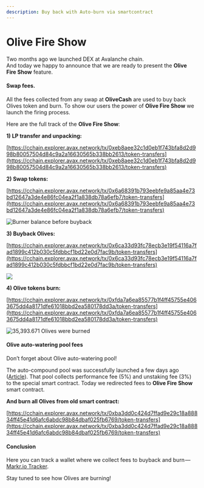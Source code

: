 ```yaml
---
description: Buy back with Auto-burn via smartcontract
---
```


# Olive Fire Show

Two months ago we launched DEX at Avalanche chain.  
And today we happy to announce that we are ready to present the **Olive Fire Show** feature.

#### Swap fees.

All the fees collected from any swap at **OliveCash** are used to buy back Olives token and burn. To show our users the power of **Olive Fire Show** we launch the firing process.

Here are the full track of the **Olive Fire Show**:

**1\) LP transfer and unpacking:**

[https://cchain.explorer.avax.network/tx/0xeb8aee32c1d0eb1f743bfa8d2d998b80057504d84c9a2a16630565b338bb2613/token-transfers](https://cchain.explorer.avax.network/tx/0xeb8aee32c1d0eb1f743bfa8d2d998b80057504d84c9a2a16630565b338bb2613/token-transfers)

**2\) Swap tokens:**

[https://cchain.explorer.avax.network/tx/0x6a68391b793eebfe9a85aa4e73bd12647a3de4e86fc04ea2f1a838db78a6efb7/token-transfers](https://cchain.explorer.avax.network/tx/0x6a68391b793eebfe9a85aa4e73bd12647a3de4e86fc04ea2f1a838db78a6efb7/token-transfers)  


![Burner balance before buyback](https://cdn-images-1.medium.com/max/1600/1*1VICgFKV_XaF6_Pm4dDczg.png)

**3\) Buyback Olives:**

[https://cchain.explorer.avax.network/tx/0x6ca33d93fc78ecb3e19f54116a7fad1899c412b030c5fdbbcf1bd22e0d7fac9b/token-transfers](https://cchain.explorer.avax.network/tx/0x6ca33d93fc78ecb3e19f54116a7fad1899c412b030c5fdbbcf1bd22e0d7fac9b/token-transfers)

![](https://cdn-images-1.medium.com/max/1600/1*6NI-6bjhk5h_5yKhtkSsLQ.png)

**4\) Olive tokens burn:**

[https://cchain.explorer.avax.network/tx/0xfda7a6ea85577b1f4ff45755e4063675dd4a8171dfe61018bbd2ea580178dd3a/token-transfers](https://cchain.explorer.avax.network/tx/0xfda7a6ea85577b1f4ff45755e4063675dd4a8171dfe61018bbd2ea580178dd3a/token-transfers)

![35,393.671 Olives were burned](https://cdn-images-1.medium.com/max/1600/1*yrkgrvLJf-J--iXxRCwyKg.png)

#### Olive auto-watering pool fees

Don’t forget about Olive auto-watering pool!

The auto-compound pool was successfully launched a few days ago \([Article](https://olive-cash.medium.com/auto-compounding-pool-is-now-live-7f20b217756d)\). That pool collects performance fee \(5%\) and unstaking fee \(3%\) to the special smart contract. Today we redirected fees to **Olive Fire Show** smart contract.

**And burn all Olives from old smart contract:**

[https://cchain.explorer.avax.network/tx/0xba3dd0c424d7ffad9e29c18a88834ff45e41d6afc6abdc98b84dbaf025fb6769/token-transfers](https://cchain.explorer.avax.network/tx/0xba3dd0c424d7ffad9e29c18a88834ff45e41d6afc6abdc98b84dbaf025fb6769/token-transfers)

#### Conclusion

Here you can track a wallet where we collect fees to buyback and burn — [Markr.io Tracker](https://markr.io/#/wallet?address=0x3bb50bef9d770a3e47500233a0d07d023561df0c).

Stay tuned to see how Olives are burning!

